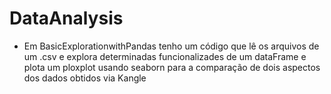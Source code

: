 # DataAnalysis
* Em BasicExplorationwithPandas tenho um código que lê os arquivos de um .csv e explora determinadas funcionalizades de um dataFrame e plota um ploxplot usando seaborn
para a comparação de dois aspectos dos dados obtidos via Kangle 
